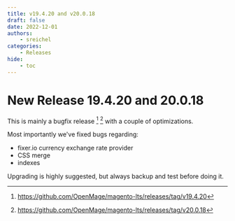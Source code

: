 ```yaml
---
title: v19.4.20 and v20.0.18
draft: false
date: 2022-12-01
authors:
    - sreichel
categories:
    - Releases
hide:
    - toc
---
```


# New Release 19.4.20 and 20.0.18

This is mainly a bugfix release [^1] [^2] with a couple of optimizations.

<!-- more -->

Most importantly we've fixed bugs regarding:

- fixer.io currency exchange rate provider
- CSS merge
- indexes

Upgrading is highly suggested, but always backup and test before doing it.

[^1]: https://github.com/OpenMage/magento-lts/releases/tag/v19.4.20
[^2]: https://github.com/OpenMage/magento-lts/releases/tag/v20.0.18

